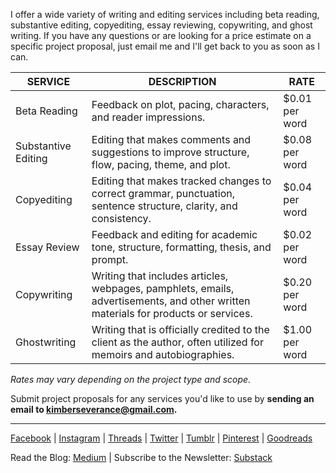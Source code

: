 I offer a wide variety of writing and editing services including beta reading, substantive editing, copyediting, essay reviewing, copywriting, and ghost writing. If you have any questions or are looking for a price estimate on a specific project proposal, just email me and I'll get back to you as soon as I can. 

| **SERVICE**         | **DESCRIPTION**                                                                                                                    | **RATE**       |
| ------------------- | ---------------------------------------------------------------------------------------------------------------------------------- | -------------- |
| Beta Reading        | Feedback on plot, pacing, characters, and reader impressions.                                                                      | $0.01 per word |
| Substantive Editing | Editing that makes comments and suggestions to improve structure, flow, pacing, theme, and plot.                                   | $0.08 per word |
| Copyediting         | Editing that makes tracked changes to correct grammar, punctuation, sentence structure, clarity, and consistency.                  | $0.04 per word |
| Essay Review        | Feedback and editing for academic tone, structure, formatting, thesis, and prompt.                                                 | $0.02 per word |
| Copywriting         | Writing that includes articles, webpages, pamphlets, emails, advertisements, and other written materials for products or services. | $0.20 per word |
| Ghostwriting        | Writing that is officially credited to the client as the author, often utilized for memoirs and autobiographies.                   | $1.00 per word |
*Rates may vary depending on the project type and scope.*

Submit project proposals for any services you'd like to use by **sending an email to kimberseverance@gmail.com.**


***
[Facebook](https://www.facebook.com/bykimberseverance) | [Instagram](https://www.instagram.com/bykimberseverance/) | [Threads](https://www.threads.net/@bykimberseverance) | [Twitter](https://twitter.com/SeveranceKimber) | [Tumblr](https://bykimber.tumblr.com/) | [Pinterest](https://www.pinterest.com/bykimberseverance) | [Goodreads](https://www.goodreads.com/kimberseverance)

Read the Blog: [Medium](http://www.medium.com/@kimberseverance) | Subscribe to the Newsletter: [Substack](https://substack.com/@kimberseverance)